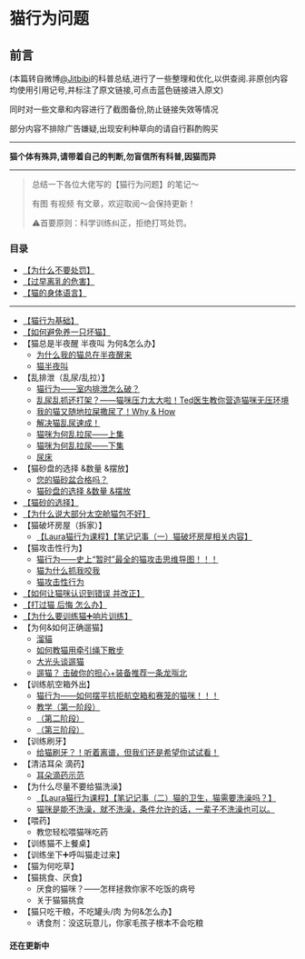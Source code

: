 # 猫行为问题
## 前言
(本篇转自微博[@Jitbibi](https://weibo.com/1912422243/I6Rrbdtf0)的科普总结,进行了一些整理和优化,以供查阅.非原创内容均使用引用记号,并标注了原文链接,可点击蓝色链接进入原文)

同时对一些文章和内容进行了截图备份,防止链接失效等情况

部分内容不排除广告嫌疑,出现安利种草向的请自行斟酌购买

*************
__猫个体有殊异,请带着自己的判断,勿盲信所有科普,因猫而异__
*************

> 总结一下各位大佬写的【猫行为问题】的笔记～
> 
> 有图 有视频 有文章，欢迎取阅～会保持更新！
> 
> ⚠️首要原则：科学训练纠正，拒绝打骂处罚。
### 目录
- [【为什么不要处罚】](https://github.com/GinirohikoCha/CatProblems/blob/master/%E7%8C%AB%E7%9A%84%E8%A1%8C%E4%B8%BA%E9%97%AE%E9%A2%98/%E3%80%90%E4%B8%BA%E4%BB%80%E4%B9%88%E4%B8%8D%E8%A6%81%E5%A4%84%E7%BD%9A%E3%80%91.jpg)
- [【过早离乳的危害】](https://github.com/GinirohikoCha/CatProblems/blob/master/%E7%8C%AB%E7%9A%84%E8%A1%8C%E4%B8%BA%E9%97%AE%E9%A2%98/%E3%80%90%E8%BF%87%E6%97%A9%E7%A6%BB%E4%B9%B3%E7%9A%84%E5%8D%B1%E5%AE%B3%E3%80%91.jpg)
- [【猫的身体语言】](https://github.com/GinirohikoCha/CatProblems/blob/master/%E7%8C%AB%E7%9A%84%E8%A1%8C%E4%B8%BA%E9%97%AE%E9%A2%98/%E3%80%90%E7%8C%AB%E7%9A%84%E8%BA%AB%E4%BD%93%E8%AF%AD%E8%A8%80%E3%80%91.jpg)
*************
- [【猫行为基础】](https://github.com/GinirohikoCha/CatProblems/blob/master/%E7%8C%AB%E7%9A%84%E8%A1%8C%E4%B8%BA%E9%97%AE%E9%A2%98/%E7%8C%AB%E8%A1%8C%E4%B8%BA%E5%9F%BA%E7%A1%80.md)
- [【如何避免养一只坏猫】](https://github.com/GinirohikoCha/CatProblems/blob/master/%E7%8C%AB%E7%9A%84%E8%A1%8C%E4%B8%BA%E9%97%AE%E9%A2%98/%E5%A6%82%E4%BD%95%E9%81%BF%E5%85%8D%E5%85%BB%E4%B8%80%E5%8F%AA%E5%9D%8F%E7%8C%AB.md)
- 【猫总是半夜醒 半夜叫 为何&怎么办】
	* [为什么我的猫总在半夜醒来](https://github.com/GinirohikoCha/CatProblems/blob/master/%E7%8C%AB%E7%9A%84%E8%A1%8C%E4%B8%BA%E9%97%AE%E9%A2%98/%E3%80%90%E7%8C%AB%E6%80%BB%E6%98%AF%E5%8D%8A%E5%A4%9C%E9%86%92%20%E5%8D%8A%E5%A4%9C%E5%8F%AB%20%E4%B8%BA%E4%BD%95%26%E6%80%8E%E4%B9%88%E5%8A%9E%E3%80%91.jpg)
	* [猫半夜叫](https://github.com/GinirohikoCha/CatProblems/blob/master/%E7%8C%AB%E7%9A%84%E8%A1%8C%E4%B8%BA%E9%97%AE%E9%A2%98/%E7%8C%AB%E5%8D%8A%E5%A4%9C%E5%8F%AB.md)
- 【乱排泄（乱尿/乱拉）】
	* [猫行为——室内排泄怎么破？](https://github.com/GinirohikoCha/CatProblems/blob/master/%E7%8C%AB%E7%9A%84%E8%A1%8C%E4%B8%BA%E9%97%AE%E9%A2%98/%E7%8C%AB%E8%A1%8C%E4%B8%BA%E2%80%94%E2%80%94%E5%AE%A4%E5%86%85%E6%8E%92%E6%B3%84%E6%80%8E%E4%B9%88%E7%A0%B4%EF%BC%9F.md)
	* [乱尿乱抓还打架？——猫咪压力太大啦！Ted医生教你营造猫咪无压环境](https://github.com/GinirohikoCha/CatProblems/blob/master/%E7%8C%AB%E7%9A%84%E8%A1%8C%E4%B8%BA%E9%97%AE%E9%A2%98/%E4%B9%B1%E5%B0%BF%E4%B9%B1%E6%8A%93%E8%BF%98%E6%89%93%E6%9E%B6%EF%BC%9F%E2%80%94%E2%80%94%E7%8C%AB%E5%92%AA%E5%8E%8B%E5%8A%9B%E5%A4%AA%E5%A4%A7%E5%95%A6%EF%BC%81Ted%E5%8C%BB%E7%94%9F%E6%95%99%E4%BD%A0%E8%90%A5%E9%80%A0%E7%8C%AB%E5%92%AA%E6%97%A0%E5%8E%8B%E7%8E%AF%E5%A2%83.md)
	* [我的猫又随地拉屎撒尿了！Why & How](https://github.com/GinirohikoCha/CatProblems/blob/master/%E7%8C%AB%E7%9A%84%E8%A1%8C%E4%B8%BA%E9%97%AE%E9%A2%98/%E6%88%91%E7%9A%84%E7%8C%AB%E5%8F%88%E9%9A%8F%E5%9C%B0%E6%8B%89%E5%B1%8E%E6%92%92%E5%B0%BF%E4%BA%86%EF%BC%81Why%26How.md)
	* [解决猫乱尿速成！](https://github.com/GinirohikoCha/CatProblems/blob/master/%E7%8C%AB%E7%9A%84%E8%A1%8C%E4%B8%BA%E9%97%AE%E9%A2%98/%E8%A7%A3%E5%86%B3%E7%8C%AB%E4%B9%B1%E5%B0%BF%E9%80%9F%E6%88%90%EF%BC%81.md)
	* [猫咪为何乱拉尿——上集](https://github.com/GinirohikoCha/CatProblems/blob/master/%E7%8C%AB%E7%9A%84%E8%A1%8C%E4%B8%BA%E9%97%AE%E9%A2%98/%E7%8C%AB%E5%92%AA%E4%B8%BA%E4%BD%95%E4%B9%B1%E6%8B%89%E5%B0%BF%E2%80%94%E2%80%94%E4%B8%8A%E9%9B%86.md)
	* [猫咪为何乱拉尿——下集](https://github.com/GinirohikoCha/CatProblems/blob/master/%E7%8C%AB%E7%9A%84%E8%A1%8C%E4%B8%BA%E9%97%AE%E9%A2%98/%E7%8C%AB%E5%92%AA%E4%B8%BA%E4%BD%95%E4%B9%B1%E6%8B%89%E5%B0%BF%E2%80%94%E2%80%94%E4%B8%8B%E9%9B%86.md)
	* [尿床](https://github.com/GinirohikoCha/CatProblems/blob/master/%E7%8C%AB%E7%9A%84%E8%A1%8C%E4%B8%BA%E9%97%AE%E9%A2%98/%E5%B0%BF%E5%BA%8A.md)
- 【猫砂盘的选择 &数量 &摆放】
	* [您的猫砂盆合格吗？](https://github.com/GinirohikoCha/CatProblems/blob/master/%E7%8C%AB%E7%9A%84%E8%A1%8C%E4%B8%BA%E9%97%AE%E9%A2%98/%E6%82%A8%E7%9A%84%E7%8C%AB%E7%A0%82%E7%9B%86%E5%90%88%E6%A0%BC%E5%90%97%EF%BC%9F.md)
	* [猫砂盘的选择 &数量 &摆放](https://github.com/GinirohikoCha/CatProblems/blob/master/%E7%8C%AB%E7%9A%84%E8%A1%8C%E4%B8%BA%E9%97%AE%E9%A2%98/%E3%80%90%E7%8C%AB%E7%A0%82%E7%9B%98%E7%9A%84%E9%80%89%E6%8B%A9%20%26%E6%95%B0%E9%87%8F%20%26%E6%91%86%E6%94%BE%E3%80%91.jpg)
- [【猫砂的选择】](https://github.com/GinirohikoCha/CatProblems/blob/master/%E7%8C%AB%E7%9A%84%E8%A1%8C%E4%B8%BA%E9%97%AE%E9%A2%98/%E7%8C%AB%E7%A0%82%E7%9A%84%E9%80%89%E6%8B%A9.md)
- [【为什么说大部分太空舱猫包不好】](https://github.com/GinirohikoCha/CatProblems/blob/master/%E7%8C%AB%E7%9A%84%E8%A1%8C%E4%B8%BA%E9%97%AE%E9%A2%98/%E4%B8%BA%E4%BB%80%E4%B9%88%E8%AF%B4%E5%A4%A7%E9%83%A8%E5%88%86%E5%A4%AA%E7%A9%BA%E8%88%B1%E7%8C%AB%E5%8C%85%E4%B8%8D%E5%A5%BD.md)
- 【猫破坏房屋（拆家）】
	* [【Laura猫行为课程】【笔记记事（一）猫破坏房屋相关内容】](https://github.com/GinirohikoCha/CatProblems/blob/master/%E7%8C%AB%E7%9A%84%E8%A1%8C%E4%B8%BA%E9%97%AE%E9%A2%98/%E7%8C%AB%E8%A1%8C%E4%B8%BA%E8%AF%BE%E7%A8%8BLaura%20-%20%E7%AC%94%E8%AE%B0%E8%AE%B0%E4%BA%8B%EF%BC%88%E4%B8%80%EF%BC%89%E7%8C%AB%E7%A0%B4%E5%9D%8F%E6%88%BF%E5%B1%8B%E7%9B%B8%E5%85%B3%E5%86%85%E5%AE%B9.md)
- 【猫攻击性行为】
	* [猫行为——史上“暂时”最全的猫攻击思维导图！！！ ](https://github.com/GinirohikoCha/CatProblems/blob/master/%E7%8C%AB%E7%9A%84%E8%A1%8C%E4%B8%BA%E9%97%AE%E9%A2%98/%E7%8C%AB%E8%A1%8C%E4%B8%BA%E2%80%94%E2%80%94%E5%8F%B2%E4%B8%8A%E2%80%9C%E6%9A%82%E6%97%B6%E2%80%9D%E6%9C%80%E5%85%A8%E7%9A%84%E7%8C%AB%E6%94%BB%E5%87%BB%E6%80%9D%E7%BB%B4%E5%AF%BC%E5%9B%BE%EF%BC%81%EF%BC%81%EF%BC%81%20.md)
	* [猫为什么抓我咬我](https://github.com/GinirohikoCha/CatProblems/blob/master/%E7%8C%AB%E7%9A%84%E8%A1%8C%E4%B8%BA%E9%97%AE%E9%A2%98/%E7%8C%AB%E4%B8%BA%E4%BB%80%E4%B9%88%E6%8A%93%E6%88%91%E5%92%AC%E6%88%91.md)
	* [猫攻击性行为](https://github.com/GinirohikoCha/CatProblems/blob/master/%E7%8C%AB%E7%9A%84%E8%A1%8C%E4%B8%BA%E9%97%AE%E9%A2%98/%E3%80%90%E7%8C%AB%E6%94%BB%E5%87%BB%E6%80%A7%E8%A1%8C%E4%B8%BA%E3%80%91.jpg)
- [【如何让猫咪认识到错误 并改正】](https://github.com/GinirohikoCha/CatProblems/blob/master/%E7%8C%AB%E7%9A%84%E8%A1%8C%E4%B8%BA%E9%97%AE%E9%A2%98/%E5%A6%82%E4%BD%95%E8%AE%A9%E7%8C%AB%E5%92%AA%E8%AE%A4%E8%AF%86%E5%88%B0%E9%94%99%E8%AF%AF%E5%B9%B6%E6%94%B9%E6%AD%A3.md)
- [【打过猫 后悔 怎么办】](https://github.com/GinirohikoCha/CatProblems/blob/master/%E7%8C%AB%E7%9A%84%E8%A1%8C%E4%B8%BA%E9%97%AE%E9%A2%98/%E6%89%93%E8%BF%87%E7%8C%AB%20%E5%90%8E%E6%82%94%20%E6%80%8E%E4%B9%88%E5%8A%9E.md)
- [【为什么要训练猫➕响片训练】](https://github.com/GinirohikoCha/CatProblems/blob/master/%E7%8C%AB%E7%9A%84%E8%A1%8C%E4%B8%BA%E9%97%AE%E9%A2%98/%E4%B8%BA%E4%BB%80%E4%B9%88%E8%A6%81%E8%AE%AD%E7%BB%83%E7%8C%AB%E2%9E%95%E5%93%8D%E7%89%87%E8%AE%AD%E7%BB%83.md)
- 【为何&如何正确遛猫】
	* [溜貓](https://github.com/GinirohikoCha/CatProblems/blob/master/%E7%8C%AB%E7%9A%84%E8%A1%8C%E4%B8%BA%E9%97%AE%E9%A2%98/%E6%BA%9C%E8%B2%93.md)
	* [如何教猫用牵引绳下散步](https://github.com/GinirohikoCha/CatProblems/blob/master/%E7%8C%AB%E7%9A%84%E8%A1%8C%E4%B8%BA%E9%97%AE%E9%A2%98/%E5%A6%82%E4%BD%95%E6%95%99%E7%8C%AB%E7%94%A8%E7%89%B5%E5%BC%95%E7%BB%B3%E4%B8%8B%E6%95%A3%E6%AD%A5.md)
	* [大光头谈遛猫](https://github.com/GinirohikoCha/CatProblems/blob/master/%E7%8C%AB%E7%9A%84%E8%A1%8C%E4%B8%BA%E9%97%AE%E9%A2%98/%E5%A4%A7%E5%85%89%E5%A4%B4%E8%B0%88%E9%81%9B%E7%8C%AB.md)
	* [遛猫？ 击破你的担心+装备推荐一条龙🈯️北](https://github.com/GinirohikoCha/CatProblems/blob/master/%E7%8C%AB%E7%9A%84%E8%A1%8C%E4%B8%BA%E9%97%AE%E9%A2%98/%E9%81%9B%E7%8C%AB%EF%BC%9F%20%E5%87%BB%E7%A0%B4%E4%BD%A0%E7%9A%84%E6%8B%85%E5%BF%83%2B%E8%A3%85%E5%A4%87%E6%8E%A8%E8%8D%90%E4%B8%80%E6%9D%A1%E9%BE%99%F0%9F%88%AF%EF%B8%8F%E5%8C%97.md)
- 【训练航空箱外出】
	* [猫行为——如何摆平抗拒航空箱和赛笼的猫咪！！！](https://github.com/GinirohikoCha/CatProblems/blob/master/%E7%8C%AB%E7%9A%84%E8%A1%8C%E4%B8%BA%E9%97%AE%E9%A2%98/%E7%8C%AB%E8%A1%8C%E4%B8%BA%E2%80%94%E2%80%94%E5%A6%82%E4%BD%95%E6%91%86%E5%B9%B3%E6%8A%97%E6%8B%92%E8%88%AA%E7%A9%BA%E7%AE%B1%E5%92%8C%E8%B5%9B%E7%AC%BC%E7%9A%84%E7%8C%AB%E5%92%AA%EF%BC%81%EF%BC%81%EF%BC%81.md)
	* [教学（第一阶段）](https://github.com/GinirohikoCha/CatProblems/blob/master/%E7%8C%AB%E7%9A%84%E8%A1%8C%E4%B8%BA%E9%97%AE%E9%A2%98/%E8%AE%AD%E7%BB%83%E8%88%AA%E7%A9%BA%E7%AE%B1%E5%A4%96%E5%87%BA%E6%95%99%E5%AD%A6%E7%AC%AC%E4%B8%80%E9%98%B6%E6%AE%B5.md)
	* [（第二阶段）](https://github.com/GinirohikoCha/CatProblems/blob/master/%E7%8C%AB%E7%9A%84%E8%A1%8C%E4%B8%BA%E9%97%AE%E9%A2%98/%E8%AE%AD%E7%BB%83%E8%88%AA%E7%A9%BA%E7%AE%B1%E5%A4%96%E5%87%BA%E6%95%99%E5%AD%A6%E7%AC%AC%E4%BA%8C%E9%98%B6%E6%AE%B5.md)
	* [（第三阶段）](https://github.com/GinirohikoCha/CatProblems/blob/master/%E7%8C%AB%E7%9A%84%E8%A1%8C%E4%B8%BA%E9%97%AE%E9%A2%98/%E8%AE%AD%E7%BB%83%E8%88%AA%E7%A9%BA%E7%AE%B1%E5%A4%96%E5%87%BA%E6%95%99%E5%AD%A6%E7%AC%AC%E4%B8%89%E9%98%B6%E6%AE%B5.md)
- 【训练刷牙】
	* [给猫刷牙？！听着离谱，但我们还是希望你试试看！](https://github.com/GinirohikoCha/CatProblems/blob/master/%E7%8C%AB%E7%9A%84%E8%A1%8C%E4%B8%BA%E9%97%AE%E9%A2%98/%E7%BB%99%E7%8C%AB%E5%88%B7%E7%89%99%EF%BC%9F%EF%BC%81%E5%90%AC%E7%9D%80%E7%A6%BB%E8%B0%B1%EF%BC%8C%E4%BD%86%E6%88%91%E4%BB%AC%E8%BF%98%E6%98%AF%E5%B8%8C%E6%9C%9B%E4%BD%A0%E8%AF%95%E8%AF%95%E7%9C%8B%EF%BC%81.md)
- 【清洁耳朵 滴药】
	* [耳朵滴药示范](https://github.com/GinirohikoCha/CatProblems/blob/master/%E7%8C%AB%E7%9A%84%E8%A1%8C%E4%B8%BA%E9%97%AE%E9%A2%98/%E8%80%B3%E6%9C%B5%E6%BB%B4%E8%8D%AF%E7%A4%BA%E8%8C%83.md)
- 【为什么尽量不要给猫洗澡】
	* [【Laura猫行为课程】【笔记记事（二）猫的卫生，猫需要洗澡吗？】](https://github.com/GinirohikoCha/CatProblems/blob/develop/%E7%8C%AB%E7%9A%84%E8%A1%8C%E4%B8%BA%E9%97%AE%E9%A2%98/%E7%8C%AB%E8%A1%8C%E4%B8%BA%E8%AF%BE%E7%A8%8BLaura%20-%20%E7%AC%94%E8%AE%B0%E8%AE%B0%E4%BA%8B%EF%BC%88%E4%BA%8C%EF%BC%89%E7%8C%AB%E7%9A%84%E5%8D%AB%E7%94%9F%EF%BC%8C%E7%8C%AB%E9%9C%80%E8%A6%81%E6%B4%97%E6%BE%A1%E5%90%97%EF%BC%9F.md)
	* [猫咪是能不洗澡，就不洗澡，条件允许的话，一辈子不洗澡也可以。](https://github.com/GinirohikoCha/CatProblems/blob/develop/%E7%8C%AB%E7%9A%84%E8%A1%8C%E4%B8%BA%E9%97%AE%E9%A2%98/%E7%8C%AB%E5%92%AA%E6%98%AF%E8%83%BD%E4%B8%8D%E6%B4%97%E6%BE%A1%EF%BC%8C%E5%B0%B1%E4%B8%8D%E6%B4%97%E6%BE%A1%EF%BC%8C%E6%9D%A1%E4%BB%B6%E5%85%81%E8%AE%B8%E7%9A%84%E8%AF%9D%EF%BC%8C%E4%B8%80%E8%BE%88%E5%AD%90%E4%B8%8D%E6%B4%97%E6%BE%A1%E4%B9%9F%E5%8F%AF%E4%BB%A5%E3%80%82.md)
- 【喂药】
	* 教您轻松喂猫咪吃药
- 【训练猫不上餐桌】
- 【训练坐下➕呼叫猫走过来】
- 【猫为何吃草】
- 【猫挑食、厌食】
	* 厌食的猫咪？——怎样拯救你家不吃饭的病号
	* 关于猫猫挑食
- 【猫只吃干粮，不吃罐头/肉 为何&怎么办】
	* 诱食剂：没这玩意儿，你家毛孩子根本不会吃粮


#### 还在更新中